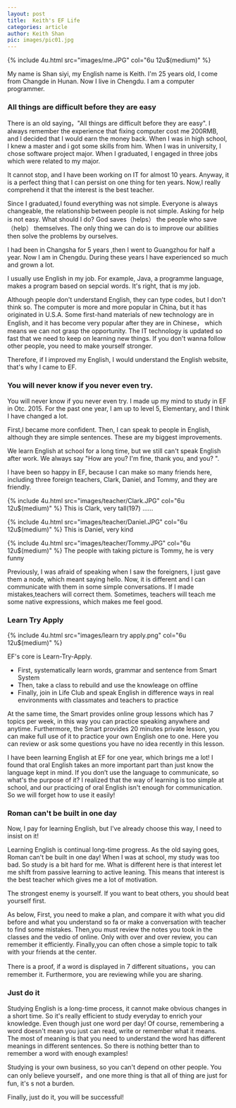 ```yaml
---
layout: post
title:  Keith's EF Life
categories: article
author: Keith Shan
pic: images/pic01.jpg
---
```



{% include 4u.html src="images/me.JPG" col="6u 12u$(medium)" %}

My name is Shan siyi, my English name is Keith. I'm 25 years old, I come from Changde in Hunan. Now I live in Chengdu. I am a computer programmer.
<!--more-->

### All things are difficult before they are easy

There is an old saying，"All things are difficult before they are easy". I always remember the experience that fixing computer cost me 200RMB, and I decided that I would earn the money back.
When I was in high school, I knew a master and i got some skills from him. When I was in university, I chose software project major. When I graduated, I engaged in three jobs which were related to my major.

It cannot stop, and I have been working on IT for almost 10 years. Anyway, it is a perfect thing that I can persist on one thing for ten years. Now,I really comprehend it that the interest is the best teacher.

Since I graduated,I found everything was not simple. Everyone is always changeable, the relationship between people is not simple. Asking for help is not easy. What should I do? God saves（helps） the people who save（help） themselves. 
The only thing we can do is to improve our abilities then solve the problems by ourselves. 

I had been in Changsha for 5 years ,then I went to Guangzhou for half a year. Now I am in Chengdu. During these years I have experienced so much and grown a lot. 

I usually use English in my job. For example, Java, a programme language, makes a program based on sepcial words. It's right, that is my job. 

Although people don't understand English, they can type codes, but I don't think so. The computer is more and more popular in China, but it has originated in U.S.A. Some first-hand materials of new technology are in English, and it has become very popular after they are in Chinese，
which means we can not grasp the opportunity. The IT technology is updated so fast that we need to keep on learning new things. If you don't wanna follow other people, you need to make yourself stronger.

Therefore, if I improved my English, I would understand the English website, that's why I came to EF.


### You will never know if you never even try.

You will never know if you never even try. I made up my mind to study in EF in Otc. 2015. For the past one year, I am up to level 5, Elementary, and I think I have changed a lot.

First,I became more confident. Then, I can speak to people in English, although they are simple sentences. These are my biggest improvements. 

We learn English at school for a long time, but we still can't speak English after work. We always say "How are you? I'm fine, thank you, and you? ".

I have been so happy in EF, because I can make so many friends here, including three foreign teachers, Clark, Daniel, and Tommy, and they are friendly.

{% include 4u.html src="images/teacher/Clark.JPG" col="6u 12u$(medium)" %}
This is Clark, very tall(197) ……

{% include 4u.html src="images/teacher/Daniel.JPG" col="6u 12u$(medium)" %}
This is Daniel, very kind

{% include 4u.html src="images/teacher/Tommy.JPG" col="6u 12u$(medium)" %}
The people with taking picture is Tommy, he is very funny

Previously, I was afraid of speaking when I saw the foreigners, I just gave them a node, which meant saying hello. Now, it is different and I can communicate with them in some simple conversations.
If I made mistakes,teachers will correct them. Sometimes, teachers will teach me some native expressions, which makes me feel good.

### Learn Try Apply

{% include 4u.html src="images/learn try apply.png" col="6u 12u$(medium)" %}

EF's core is Learn-Try-Apply. 

 - First, systematically learn words, grammar and sentence from Smart System 
 - Then, take a class to rebuild and use the knowleage on offline 
 - Finally, join in Life Club and speak English in difference ways in real environments with classmates and teachers to practice

At the same time, the Smart provides online group lessons which has 7 topics per week, in this way you can practice speaking anywhere and anytime.
Furthermore, the Smart provides 20 minutes private lesson, you can make full use of it to practice your own English one to one.
Here you can review or ask some questions you have no idea recently in this lesson.

I have been learning English at EF for one year, which brings me a lot! I found that oral English takes an more important part than just know the language kept in mind.
If you don’t use the language to communicate, so what's the purpose of it? I realized that the way of learning is too simple at school, and our practicing of oral English isn't enough for communication.
So we will forget how to use it easily! 
 
### Roman can't be built in one day
 
Now, I pay for learning English, but I've already choose this way, I need to insist on it! 

Learning English is continual long-time progress. As the old saying goes, Roman can't be built in one day! When I was at school, my study was too bad. So study is a bit hard for me. 
What is different here is that interest let me shift from passive learning to active leaning. This means that interest is the best teacher which gives me a lot of motivation. 

The strongest enemy is yourself. If you want to beat others, you should beat yourself first. 

As below, First, you need to make a plan, and compare it with what you did before and what you understand so fa or make a conversation with teacher to find some mistakes.
Then,you must review the notes you took in the classes and the vedio of online. Only with over and over review, you can remember it efficiently. 
Finally,you can often chose a simple topic to talk with your friends at the center.

There is a proof, if a word is displayed in 7 different situations，you can remember it. Furthermore, you are reviewing while you are sharing. 


### Just do it

Studying English is a long-time process, it cannot make obvious changes in a short time. So it's really efficient to study everyday to enrich your knowledge.
Even though just one word per day! Of course, remembering a word doesn't mean you just can read, write or remember what it means.
The most of meaning is that you need to understand the word has different meanings in different sentences. So there is nothing better than to remember a word with enough examples!

Studying is your own business, so you can't depend on other people. You can only believe yourself，and one more thing is that all of thing are just for fun, it's s not a burden.

Finally, just do it, you will be successful! 
